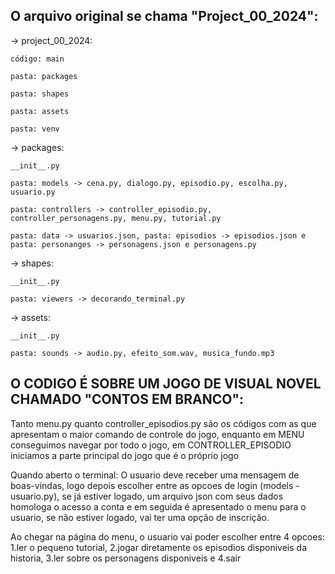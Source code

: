 O arquivo original se chama "Project_00_2024":										
-------------------------------

-> project_00_2024:
	
 	código: main

	pasta: packages

	pasta: shapes

	pasta: assets

	pasta: venv


-> packages:
	
	__init__.py
 
	pasta: models -> cena.py, dialogo.py, episodio.py, escolha.py, usuario.py
 
	pasta: controllers -> controller_episodio.py, controller_personagens.py, menu.py, tutorial.py
 
	pasta: data -> usuarios.json, pasta: episodios -> episodios.json e pasta: personanges -> personagens.json e personagens.py

  
-> shapes:

	__init__.py
 
	pasta: viewers -> decorando_terminal.py

 	
-> assets:

	__init__.py
 
	pasta: sounds -> audio.py, efeito_som.wav, musica_fundo.mp3
 	

O CODIGO É SOBRE UM JOGO DE VISUAL NOVEL CHAMADO "CONTOS EM BRANCO":
--------------
Tanto menu.py quanto controller_episodios.py são os códigos com as que apresentam o maior comando de controle do jogo,
enquanto em MENU conseguimos navegar por todo o jogo, em CONTROLLER_EPISODIO iniciamos a parte principal do jogo que é
o próprio jogo

Quando aberto o terminal: O usuario deve receber uma mensagem de boas-vindas, logo depois escolher entre as opcoes de login (models - usuario.py),
se já estiver logado, um arquivo json com seus dados homologa o acesso a conta e em seguida é apresentado o menu para o usuario,
se não estiver logado, vai ter uma opção de inscrição.

Ao chegar na página do menu, o usuario vai poder escolher entre 4 opcoes: 1.ler o pequeno tutorial, 2.jogar diretamente os episodios disponiveis
da historia, 3.ler sobre os personagens disponiveis e 4.sair 

